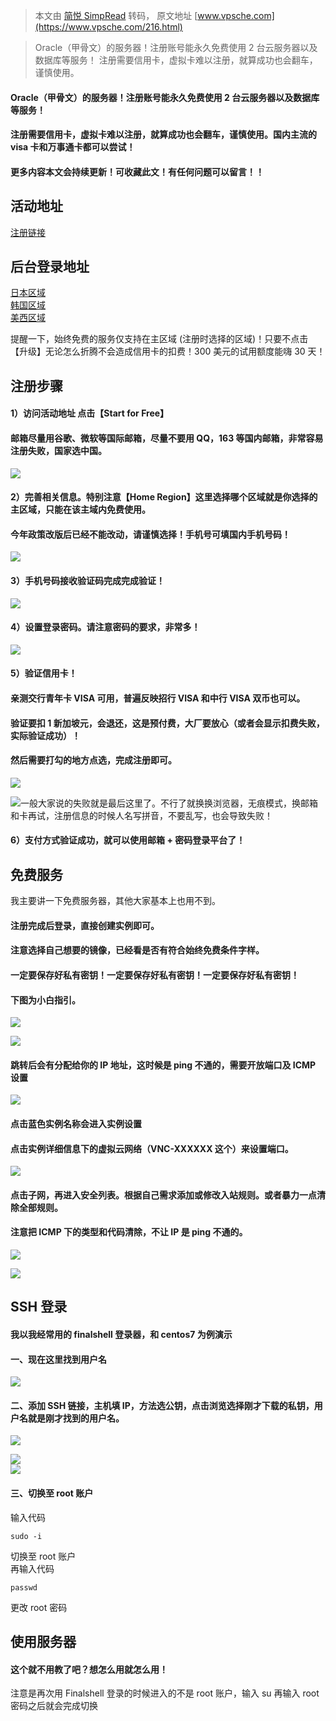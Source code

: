 > 本文由 [简悦 SimpRead](http://ksria.com/simpread/) 转码， 原文地址 [www.vpsche.com](https://www.vpsche.com/216.html)

> Oracle（甲骨文）的服务器！注册账号能永久免费使用 2 台云服务器以及数据库等服务！ 注册需要信用卡，虚拟卡难以注册，就算成功也会翻车，谨慎使用。

#### Oracle（甲骨文）的服务器！注册账号能永久免费使用 2 台云服务器以及数据库等服务！

#### 注册需要信用卡，虚拟卡难以注册，就算成功也会翻车，谨慎使用。国内主流的 visa 卡和万事通卡都可以尝试！

#### 更多内容本文会持续更新！可收藏此文！有任何问题可以留言！！

活动地址
----

[注册链接](https://www.vpsche.com/wp-content/plugins/cp-link-open/link.php?a=aHR0cHM6Ly93d3cub3JhY2xlLmNvbS9jbi9jbG91ZC9mcmVlLw==)

后台登录地址
------

[日本区域](https://www.vpsche.com/wp-content/plugins/cp-link-open/link.php?a=aHR0cHM6Ly9jb25zb2xlLmFwLXRva3lvLTEub3JhY2xlY2xvdWQuY29tLw==)  
[韩国区域](https://www.vpsche.com/wp-content/plugins/cp-link-open/link.php?a=aHR0cHM6Ly9jb25zb2xlLmFwLXNlb3VsLTEub3JhY2xlY2xvdWQuY29tLw==)  
[美西区域](https://www.vpsche.com/wp-content/plugins/cp-link-open/link.php?a=aHR0cHM6Ly9jb25zb2xlLnVzLXBob2VuaXgtMS5vcmFjbGVjbG91ZC5jb20v)

提醒一下，始终免费的服务仅支持在主区域 (注册时选择的区域)！只要不点击【升级】无论怎么折腾不会造成信用卡的扣费！300 美元的试用额度能嗨 30 天！

注册步骤
----

#### 1）访问活动地址 点击【Start for Free】

#### 邮箱尽量用谷歌、微软等国际邮箱，尽量不要用 QQ，163 等国内邮箱，非常容易注册失败，国家选中国。

![](https://images.vpsche.com/wp-content/uploads/2020/08/2b989a5fcc1df3257baf501ed93d9fb2.png)

#### 2）完善相关信息。特别注意【Home Region】这里选择哪个区域就是你选择的主区域，只能在该主域内免费使用。

#### 今年政策改版后已经不能改动，请谨慎选择！手机号可填国内手机号码！

![](https://images.vpsche.com/wp-content/uploads/2020/08/a99d5322fd1c979f13a4c5f42622af8b.png)

#### 3）手机号码接收验证码完成完成验证！

![](https://images.vpsche.com/wp-content/uploads/2020/08/0b957623ed39cceb74fb8082a18e7550.png)

#### 4）设置登录密码。请注意密码的要求，非常多！

![](https://images.vpsche.com/wp-content/uploads/2020/08/59d9dc9ad82a1e45346b45678a61697a.png)

#### 5）验证信用卡！

#### 亲测交行青年卡 VISA 可用，普遍反映招行 VISA 和中行 VISA 双币也可以。

#### 验证要扣 1 新加坡元，会退还，这是预付费，大厂要放心（或者会显示扣费失败，实际验证成功）！

#### 然后需要打勾的地方点选，完成注册即可。

![](https://images.vpsche.com/wp-content/uploads/2020/08/a26b5d04ed514024a51d9799570e9687.png)

  

![](https://images.vpsche.com/wp-content/uploads/2020/08/982abe33a4f73053589dcc3e20c528f7.png)一般大家说的失败就是最后这里了。不行了就换换浏览器，无痕模式，换邮箱和卡再试，注册信息的时候人名写拼音，不要乱写，也会导致失败！

#### 6）支付方式验证成功，就可以使用邮箱 + 密码登录平台了！

免费服务
----

我主要讲一下免费服务器，其他大家基本上也用不到。

#### 注册完成后登录，直接创建实例即可。

#### 注意选择自己想要的镜像，已经看是否有符合**始终免费条件**字样。

#### 一定要保存好私有密钥！一定要保存好私有密钥！一定要保存好私有密钥！

#### 下图为小白指引。

![](https://images.vpsche.com/wp-content/uploads/2020/08/604ffbd2b0ec59c26c0934beffd250a2.png)

![](https://images.vpsche.com/wp-content/uploads/2020/08/7ba0ea77fb959f11d6eb1e3f8e5e2f37.png)

#### 跳转后会有分配给你的 IP 地址，这时候是 ping 不通的，需要开放端口及 ICMP 设置

![](https://images.vpsche.com/wp-content/uploads/2020/08/c60291fbf9d65c1cc90abf193d37f721.png)

#### 点击蓝色实例名称会进入实例设置

#### 点击实例详细信息下的虚拟云网络（VNC-XXXXXX 这个）来设置端口。

![](https://images.vpsche.com/wp-content/uploads/2020/08/57fa4f9c8be39f7422bc894f7f272178.png)

#### 点击子网，再进入安全列表。根据自己需求添加或修改入站规则。或者暴力一点清除全部规则。

#### 注意把 ICMP 下的类型和代码清除，不让 IP 是 ping 不通的。

![](https://images.vpsche.com/wp-content/uploads/2020/08/4f44df1bd3fcc19873a4b388e59e8da7.png)

![](https://images.vpsche.com/wp-content/uploads/2020/08/1e4ea6c4b730f31a85793b0f36684da0.png)

SSH 登录
------

#### 我以我经常用的 finalshell 登录器，和 centos7 为例演示

#### 一、现在这里找到用户名

![](https://images.vpsche.com/wp-content/uploads/2020/08/52ec3b76a03f4462fe7674fa9beb2c85.png)

#### 二、添加 SSH 链接，主机填 IP，方法选公钥，点击浏览选择刚才下载的私钥，用户名就是刚才找到的用户名。

![](https://images.vpsche.com/wp-content/uploads/2020/08/ce37cdb361167a311095fc83899557dd.png)

  

![](https://images.vpsche.com/wp-content/uploads/2020/08/9b9f21ab0b4ad67e387e03c3e627fece.png)  
![](https://images.vpsche.com/wp-content/uploads/2020/08/8604a84125c4f4bac27aee8141e22432.png)

#### 三、切换至 root 账户

输入代码

```
sudo -i
```

切换至 root 账户  
再输入代码

```
passwd
```

更改 root 密码

使用服务器
-----

#### 这个就不用教了吧？想怎么用就怎么用！

注意是再次用 Finalshell 登录的时候进入的不是 root 账户，输入 su 再输入 root 密码之后就会完成切换